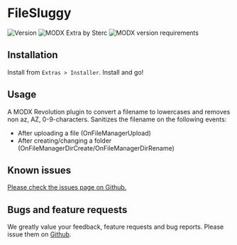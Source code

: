 # FileSluggy
![Version](https://img.shields.io/badge/version-1.3.1-blue.svg) ![MODX Extra by Sterc](https://img.shields.io/badge/checked%20by-sterc-ff69b4.svg) ![MODX version requirements](https://img.shields.io/badge/modx%20version%20requirement-2.3%2B-brightgreen.svg)

## Installation
Install from ```Extras > Installer```. Install and go!

## Usage
A MODX Revolution plugin to convert a filename to lowercases and removes non az, AZ, 0-9-characters. Sanitizes the filename on the following events:
- After uploading a file (OnFileManagerUpload)
- After creating/changing a folder (OnFileManagerDirCreate/OnFileManagerDirRename)

## Known issues
[Please check the issues page on Github.](https://github.com/sterc/filesluggy/issues)

## Bugs and feature requests
We greatly value your feedback, feature requests and bug reports. Please issue them on [Github](https://github.com/Sterc/FileSluggy).